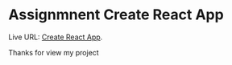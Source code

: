 # Assignmnent Create React App

Live URL: [Create React App](https://github.com/facebook/create-react-app).


Thanks for view my project

